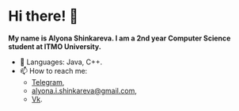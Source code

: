 # Hi there! 👋 
**My name is Alyona Shinkareva. 
I am a 2nd year Computer Science student at ITMO University.**

* 💬 Languages: Java, C++.
* 📫 How to reach me: 
    * [Telegram](https://t.me/alyonashinkareva), 
    * [alyona.i.shinkareva@gmail.com](alyona.i.shinkareva@gmail.com), 
    * [Vk](https://vk.com/alynashinkareva).
